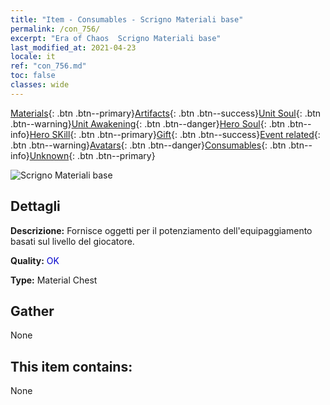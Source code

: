 ```yaml
---
title: "Item - Consumables - Scrigno Materiali base"
permalink: /con_756/
excerpt: "Era of Chaos  Scrigno Materiali base"
last_modified_at: 2021-04-23
locale: it
ref: "con_756.md"
toc: false
classes: wide
---
```

 [Materials](/ItemsIT/){: .btn .btn--primary}[Artifacts](/ItemsIT/Artifacts/){: .btn .btn--success}[Unit Soul](/ItemsIT/UnitSoul/){: .btn .btn--warning}[Unit Awakening](/ItemsIT/UnitAwakening/){: .btn .btn--danger}[Hero Soul](/ItemsIT/HeroSoul/){: .btn .btn--info}[Hero SKill](/ItemsIT/HeroSkill/){: .btn .btn--primary}[Gift](/ItemsIT/Gift/){: .btn .btn--success}[Event related](/ItemsIT/Events/){: .btn .btn--warning}[Avatars](/ItemsIT/Avatars/){: .btn .btn--danger}[Consumables](/ItemsIT/Consumables/){: .btn .btn--info}[Unknown](/ItemsIT/Unknown/){: .btn .btn--primary}

 ![Scrigno Materiali base](/images/t/i_304002.png)

## Dettagli
 **Descrizione:** Fornisce oggetti per il potenziamento dell'equipaggiamento basati sul livello del giocatore.

 **Quality:** <span style="color: #0000CD">OK</span>

 **Type:** Material Chest

## Gather

  None

## This item contains:

  None


